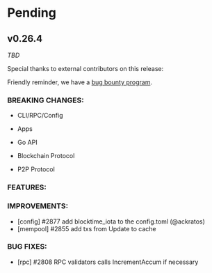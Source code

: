 # Pending

## v0.26.4

*TBD*

Special thanks to external contributors on this release:

Friendly reminder, we have a [bug bounty
program](https://hackerone.com/tendermint).

### BREAKING CHANGES:

* CLI/RPC/Config

* Apps

* Go API

* Blockchain Protocol

* P2P Protocol

### FEATURES:

### IMPROVEMENTS:

- [config] \#2877 add blocktime_iota to the config.toml (@ackratos)
- [mempool] \#2855 add txs from Update to cache

### BUG FIXES:

- [rpc] \#2808 RPC validators calls IncrementAccum if necessary
